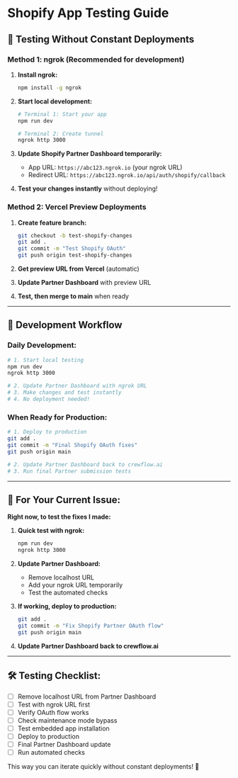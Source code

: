 # Shopify App Testing Guide

## 🧪 **Testing Without Constant Deployments**

### **Method 1: ngrok (Recommended for development)**

1. **Install ngrok:**
   ```bash
   npm install -g ngrok
   ```

2. **Start local development:**
   ```bash
   # Terminal 1: Start your app
   npm run dev
   
   # Terminal 2: Create tunnel
   ngrok http 3000
   ```

3. **Update Shopify Partner Dashboard temporarily:**
   - App URL: `https://abc123.ngrok.io` (your ngrok URL)
   - Redirect URL: `https://abc123.ngrok.io/api/auth/shopify/callback`

4. **Test your changes instantly** without deploying!

### **Method 2: Vercel Preview Deployments**

1. **Create feature branch:**
   ```bash
   git checkout -b test-shopify-changes
   git add .
   git commit -m "Test Shopify OAuth"
   git push origin test-shopify-changes
   ```

2. **Get preview URL from Vercel** (automatic)

3. **Update Partner Dashboard** with preview URL

4. **Test, then merge to main** when ready

---

## 🔄 **Development Workflow**

### **Daily Development:**
```bash
# 1. Start local testing
npm run dev
ngrok http 3000

# 2. Update Partner Dashboard with ngrok URL
# 3. Make changes and test instantly
# 4. No deployment needed!
```

### **When Ready for Production:**
```bash
# 1. Deploy to production
git add .
git commit -m "Final Shopify OAuth fixes"
git push origin main

# 2. Update Partner Dashboard back to crewflow.ai
# 3. Run final Partner submission tests
```

---

## 🎯 **For Your Current Issue:**

**Right now, to test the fixes I made:**

1. **Quick test with ngrok:**
   ```bash
   npm run dev
   ngrok http 3000
   ```

2. **Update Partner Dashboard:**
   - Remove localhost URL
   - Add your ngrok URL temporarily
   - Test the automated checks

3. **If working, deploy to production:**
   ```bash
   git add .
   git commit -m "Fix Shopify Partner OAuth flow"
   git push origin main
   ```

4. **Update Partner Dashboard back to crewflow.ai**

---

## 🛠️ **Testing Checklist:**

- [ ] Remove localhost URL from Partner Dashboard
- [ ] Test with ngrok URL first
- [ ] Verify OAuth flow works
- [ ] Check maintenance mode bypass
- [ ] Test embedded app installation
- [ ] Deploy to production
- [ ] Final Partner Dashboard update
- [ ] Run automated checks

This way you can iterate quickly without constant deployments! 🚀
